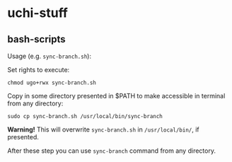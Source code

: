 # uchi-stuff

## bash-scripts
Usage (e.g. `sync-branch.sh`):

Set rights to execute:

`chmod ugo+rwx sync-branch.sh`

Copy in some directory presented in $PATH to make accessible in terminal from any directory:

`sudo cp sync-branch.sh /usr/local/bin/sync-branch`

**Warning!** This will overwrite `sync-branch.sh` in `/usr/local/bin/`, if presented.

After these step you can use `sync-branch` command from any directory.

